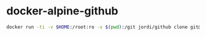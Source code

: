 # docker-alpine-github

```bash
docker run -ti -v $HOME:/root:ro -v $(pwd):/git jordi/github clone git@github.com:... 
```
